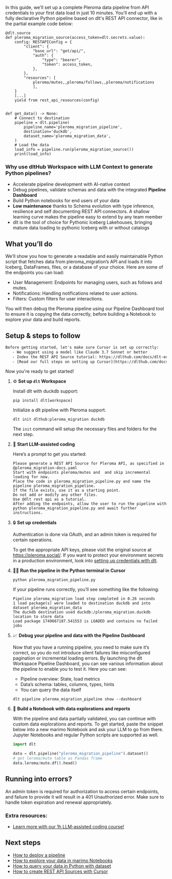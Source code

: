 In this guide, we'll set up a complete Pleroma data pipeline from API credentials to your first data load in just 10 minutes. You'll end up with a fully declarative Python pipeline based on dlt's REST API connector, like in the partial example code below:

```python-outcome
@dlt.source
def pleroma_migration_source(access_token=dlt.secrets.value):
    config: RESTAPIConfig = {
        "client": {
            "base_url": "get/api/",
            "auth": {
                "type": "bearer",
                "token": access_token,
            },
        },
        "resources": [
            pleroma/mutes,,pleroma/follows,,pleroma/notifications
            ],
    }
    [...]
    yield from rest_api_resources(config)


def get_data() -> None:
    # Connect to destination
    pipeline = dlt.pipeline(
        pipeline_name='pleroma_migration_pipeline',
        destination='duckdb',
        dataset_name='pleroma_migration_data', 
    )
    # Load the data
    load_info = pipeline.run(pleroma_migration_source())
    print(load_info) 
```

### Why use dltHub Workspace with LLM Context to generate Python pipelines?

- Accelerate pipeline development with AI-native context
- Debug pipelines, validate schemas and data with the integrated **Pipeline Dashboard**
- Build Python notebooks for end users of your data
- **Low maintenance** thanks to Schema evolution with type inference, resilience and self documenting REST API connectors. A shallow learning curve makes the pipeline easy to extend by any team member
- dlt is the tool of choice for Pythonic Iceberg Lakehouses, bringing mature data loading to pythonic Iceberg with or without catalogs

## What you’ll do

We’ll show you how to generate a readable and easily maintainable Python script that fetches data from pleroma_migration’s API and loads it into Iceberg, DataFrames, files, or a database of your choice. Here are some of the endpoints you can load:

- User Management: Endpoints for managing users, such as follows and mutes.
- Notifications: Handling notifications related to user actions.
- Filters: Custom filters for user interactions.

You will then debug the Pleroma pipeline using our Pipeline Dashboard tool to ensure it is copying the data correctly, before building a Notebook to explore your data and build reports.

## Setup & steps to follow

```default
Before getting started, let's make sure Cursor is set up correctly:
   - We suggest using a model like Claude 3.7 Sonnet or better
   - Index the REST API Source tutorial: https://dlthub.com/docs/dlt-ecosystem/verified-sources/rest_api/ and add it to context as **@dlt rest api**
   - [Read our full steps on setting up Cursor](https://dlthub.com/docs/dlt-ecosystem/llm-tooling/cursor-restapi#23-configuring-cursor-with-documentation)
```

Now you're ready to get started!

1. ⚙️ **Set up `dlt` Workspace**
    
    Install dlt with duckdb support:
    ```shell
    pip install dlt[workspace]
    ```

    Initialize a dlt pipeline with Pleroma support.
    ```shell
    dlt init dlthub:pleroma_migration duckdb
    ```

    The `init` command will setup the necessary files and folders for the next step.
    
2. 🤠 **Start LLM-assisted coding**
    
    Here’s a prompt to get you started:
    
    ```prompt
    Please generate a REST API Source for Pleroma API, as specified in @pleroma_migration-docs.yaml 
    Start with endpoints pleroma/mutes and  and skip incremental loading for now. 
    Place the code in pleroma_migration_pipeline.py and name the pipeline pleroma_migration_pipeline. 
    If the file exists, use it as a starting point. 
    Do not add or modify any other files. 
    Use @dlt rest api as a tutorial. 
    After adding the endpoints, allow the user to run the pipeline with python pleroma_migration_pipeline.py and await further instructions.
    ```

    
3. 🔒 **Set up credentials** 
    
    Authentication is done via OAuth, and an admin token is required for certain operations.
    
    To get the appropriate API keys, please visit the original source at https://pleroma.social/.
    If you want to protect your environment secrets in a production environment, look into [setting up credentials with dlt](https://dlthub.com/docs/walkthroughs/add_credentials).
    
4. 🏃‍♀️ **Run the pipeline in the Python terminal in Cursor**
    
    ```shell
    python pleroma_migration_pipeline.py
    ```
    
    If your pipeline runs correctly, you’ll see something like the following:
    
    ```shell
    Pipeline pleroma_migration load step completed in 0.26 seconds
    1 load package(s) were loaded to destination duckdb and into dataset pleroma_migration_data
    The duckdb destination used duckdb:/pleroma_migration.duckdb location to store data
    Load package 1749667187.541553 is LOADED and contains no failed jobs
    ```
    
5. 📈 **Debug your pipeline and data with the Pipeline Dashboard**

    Now that you have a running pipeline, you need to make sure it’s correct, so you do not introduce silent failures like misconfigured pagination or incremental loading errors. By launching the dlt Workspace Pipeline Dashboard, you can see various information about the pipeline to enable you to test it. Here you can see:
    - Pipeline overview: State, load metrics
    - Data’s schema: tables, columns, types, hints
    - You can query the data itself
    
    ```shell
    dlt pipeline pleroma_migration_pipeline show --dashboard
    ```
    
6. 🐍 **Build a Notebook with data explorations and reports**

    With the pipeline and data partially validated, you can continue with custom data explorations and reports. To get started, paste the snippet below into a new marimo Notebook and ask your LLM to go from there. Jupyter Notebooks and regular Python scripts are supported as well.

    
    ```python
    import dlt

   data = dlt.pipeline("pleroma_migration_pipeline").dataset()
   # get leroma/mute table as Pandas frame
   data.leroma/mute.df().head()
    ```

## Running into errors?

An admin token is required for authorization to access certain endpoints, and failure to provide it will result in a 401 Unauthorized error. Make sure to handle token expiration and renewal appropriately.

### Extra resources:

- [Learn more with our 1h LLM-assisted coding course!](https://www.youtube.com/watch?v=GGid70rnJuM)

## Next steps

- [How to deploy a pipeline](https://dlthub.com/docs/walkthroughs/deploy-a-pipeline)
- [How to explore your data in marimo Notebooks](https://dlthub.com/docs/general-usage/dataset-access/marimo)
- [How to query your data in Python with dataset](https://dlthub.com/docs/general-usage/dataset-access/dataset)
- [How to create REST API Sources with Cursor](https://dlthub.com/docs/dlt-ecosystem/llm-tooling/cursor-restapi)